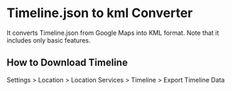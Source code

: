 # Timeline.json to kml Converter

It converts Timeline.json from Google Maps into KML format. Note that it includes only basic features.

## How to Download Timeline

Settings > Location > Location Services > Timeline > Export Timeline Data
